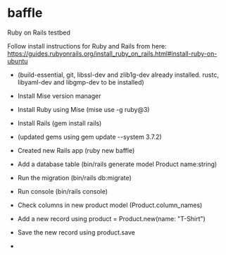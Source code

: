 # baffle
Ruby on Rails testbed

Follow install instructions for Ruby and Rails from here:
https://guides.rubyonrails.org/install_ruby_on_rails.html#install-ruby-on-ubuntu

- (build-essential, git, libssl-dev and zlib1g-dev already installed.  rustc, libyaml-dev and libgmp-dev to be installed)
- Install Mise version manager
- Install Ruby using Mise (mise use -g ruby@3)
- Install Rails (gem install rails)
- (updated gems using gem update --system 3.7.2)
- Created new Rails app (ruby new baffle)

- Add a database table (bin/rails generate model Product name:string)
- Run the migration (bin/rails db:migrate)

- Run console (bin/rails console)
- Check columns in new product model (Product.column_names)
- Add a new record using product = Product.new(name: "T-Shirt")
- Save the new record using product.save
- 

